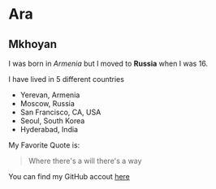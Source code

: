 # Ara 
## Mkhoyan

I was born in *Armenia* but I moved to **Russia** when I was 16.

I have lived in 5 different countries

* Yerevan, Armenia
* Moscow, Russia
* San Francisco, CA, USA
* Seoul, South Korea
* Hyderabad, India

My Favorite Quote is:

> Where there's a will there's a way 


You can find my GitHub accout [here](https://github.com/ARAmk0)